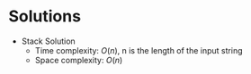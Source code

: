 # Solutions

* Stack Solution
  * Time complexity: $O(n)$, n is the length of the input string
  * Space complexity: $O(n)$

